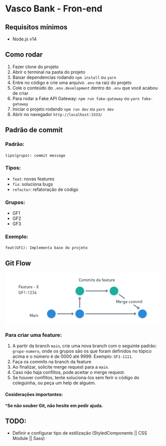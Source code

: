 Vasco Bank - Fron-end
=====

Requisitos mínimos
----------------
*   Node.js v14

Como rodar
----------

1.  Fazer clone do projeto
2.  Abrir o terminal na pasta do projeto
3.  Baixar dependencias rodando `npm install` ou `yarn`
4.  Entre no código e crie uma arquivo `.env` na raiz do projeto
5.  Cole o conteúdo do `.env.development` dentro do `.env` que você acabou de criar
6.  Para rodar a Fake API Gateway: `npm run fake-gateway` ou `yarn fake-gateway`
7.  Iniciar o projeto rodando `npm run dev` ou `yarn dev`
8.  Abrir no navegador `http://localhost:3333/`

Padrão de commit
----------------

### Padrão:

`tipo(grupo): commit message`

### Tipos:

*   `feat`: novas features
*   `fix`: soluciona bugs
*   `refactor`: refatoração de código

### Grupos:

*   GF1
*   GF2
*   GF3

### Exemplo:

`feat(GF1): Implementa base do projeto`

Git Flow
----------------

![Git flow Image](/public/gitflow.png "Git Flow to Front-end")

### Para criar uma feature:
1. A partir da branch `main`, crie uma nova branch com o seguinte padrão: `grupo-numero`, onde os grupos são os que foram definidos no tópico acima e o número é de 0000 até 9999. Exemplo: `GF1-1111`.
2. Faça os commits na branch da feature
3. Ao finalizar, solicite merge request para a `main`.
4. Caso não haja conflitos, pode aceitar o merge request.
5. Se houver conflitos, tente soluciona-los sem ferir o código do coleguinha, ou peça um help de alguém.

#### Cosiderações importantes:
***Se não souber Git, não hesite em pedir ajuda.**

## TODO:
*   Definir e configurar tipo de estilização (StyledComponents || CSS Module || Sass)
